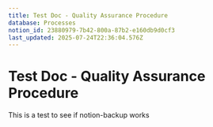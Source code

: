 ```yaml
---
title: Test Doc - Quality Assurance Procedure
database: Processes
notion_id: 23880979-7b42-800a-87b2-e160db9d0cf3
last_updated: 2025-07-24T22:36:04.576Z
---
```


# Test Doc - Quality Assurance Procedure


This is a test to see if notion-backup works

